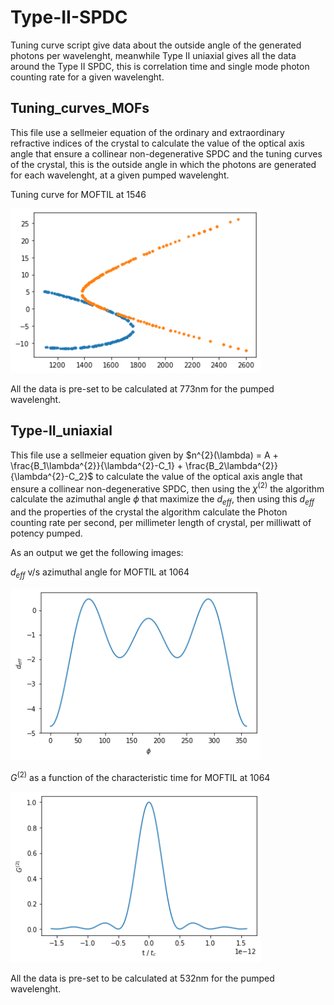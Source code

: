 # Type-II-SPDC
Tuning curve script give data about the outside angle of the generated photons per wavelenght, meanwhile Type II uniaxial gives all the data around the Type II SPDC, this is correlation time and single mode photon counting rate for a given wavelenght. 

## **Tuning_curves_MOFs** 
This file use a sellmeier equation of the ordinary and extraordinary refractive indices of the crystal to calculate the value of the optical axis angle that ensure a collinear non-degenerative SPDC and the tuning curves of the crystal, this is the outside angle in which the photons are generated for each wavelenght, at a given pumped wavelenght.

Tuning curve for MOFTIL at 1546

<img src="MOFTIL_1546.png" width="400">

All the data is pre-set to be calculated at 773nm for the pumped wavelenght.

## **Type-II_uniaxial** 
This file use a sellmeier equation given by
$n^{2}(\lambda) = A + \frac{B_1\lambda^{2}}{\lambda^{2}-C_1} + \frac{B_2\lambda^{2}}{\lambda^{2}-C_2}$
to calculate the value of the optical axis angle that ensure a collinear non-degenerative SPDC, then using the $\chi^{(2)}$ the algorithm calculate the azimuthal angle $\phi$ that maximize the $d_{eff}$, then using this $d_{eff}$ and the properties of the crystal the algorithm calculate the Photon counting rate per second, per millimeter length of crystal, per milliwatt of potency pumped.

As an output we get the following images:

$d_{eff}$ v/s azimuthal angle for MOFTIL at 1064

<img src="MOFIL_deff.png" width="400">


$G^{(2)}$ as a function of the characteristic time for MOFTIL at 1064

<img src="MOFTIL_G2.png" width="400">

All the data is pre-set to be calculated at 532nm for the pumped wavelenght.


